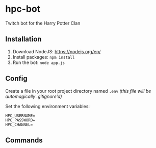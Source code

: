 # hpc-bot
Twitch bot for the Harry Potter Clan

## Installation

1. Download NodeJS: https://nodejs.org/en/
1. Install packages: `npm install`
1. Run the bot: `node app.js`

## Config
Create a file in your root project directory named `.env` *(this file will be automagically .gitignore'd)*

Set the following environment variables:
````
HPC_USERNAME=
HPC_PASSWORD=
HPC_CHANNEL=
````

## Commands
